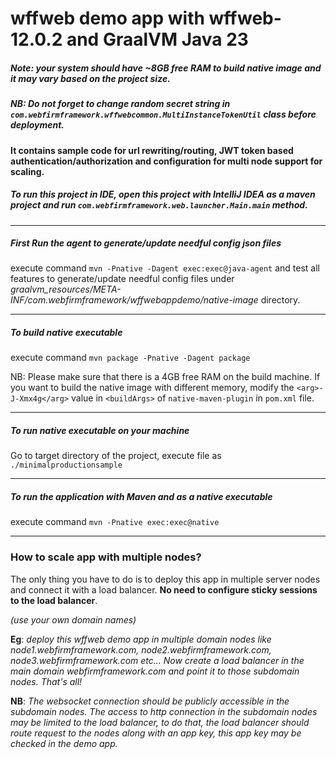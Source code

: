 # wffweb demo app with wffweb-12.0.2 and GraalVM Java 23
##### Note: your system should have ~8GB free RAM to build native image and it may vary based on the project size.
##### NB: Do not forget to change random secret string in `com.webfirmframework.wffwebcommon.MultiInstanceTokenUtil` class before deployment.
#### It contains sample code for url rewriting/routing, JWT token based authentication/authorization and configuration for multi node support for scaling.



##### To run this project in IDE, open this project with IntelliJ IDEA as a maven project and run `com.webfirmframework.web.launcher.Main.main` method.

___

##### First Run the agent to generate/update needful config json files
execute command `mvn -Pnative -Dagent exec:exec@java-agent` and test all features to generate/update needful config files
under _graalvm_resources/META-INF/com.webfirmframework/wffwebappdemo/native-image_ directory.

___

##### To build native executable
execute command `mvn package -Pnative -Dagent package`

NB: Please make sure that there is a 4GB free RAM on the build machine.
If you want to build the native image with different memory, modify the `<arg>-J-Xmx4g</arg>` value in `<buildArgs>` of `native-maven-plugin` in `pom.xml` file.

___

##### To run native executable on your machine
Go to target directory of the project, execute file as `./minimalproductionsample`

___

##### To run the application with Maven and as a native executable
execute command `mvn -Pnative exec:exec@native`

___



### How to scale app with multiple nodes?
The only thing you have to do is to deploy this app in multiple server nodes and connect it with a load balancer. 
**No need to configure sticky sessions to the load balancer**.

_(use your own domain names)_

**Eg**: _deploy this wffweb demo app in multiple domain nodes like node1.webfirmframework.com, node2.webfirmframework.com, node3.webfirmframework.com etc... 
Now create a load balancer in the main domain webfirmframework.com and point it to those subdomain nodes. That's all!_

**NB**: _The websocket connection should be publicly accessible in the subdomain nodes. 
The access to http connection in the subdomain nodes may be limited to the load balancer, 
to do that, the load balancer should route request to the nodes along with an app key,
this app key may be checked in the demo app._
